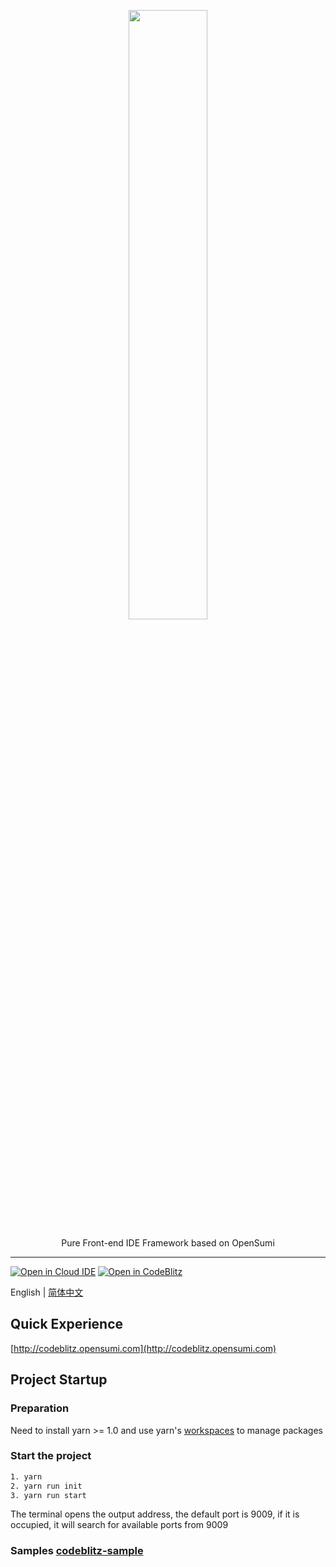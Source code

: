 <p align="center">
	<a href="https://github.com/opensumi/codeblitz"><img src="https://mdn.alipayobjects.com/huamei_htww6h/afts/img/A*niy4RJmlwuUAAAAAAAAAAAAADhl8AQ/original" width="50%" /></a>
</p>

<p align="center">Pure Front-end IDE Framework based on OpenSumi</p>

---

[![Open in Cloud IDE](https://img.shields.io/badge/Ant_Codespaces-Open_in_Cloud_IDE-blue)](https://ide.cloud.alipay.com/-/github.com/opensumi/codeblitz)
[![Open in CodeBlitz](https://img.shields.io/badge/Ant_Codespaces-Open_in_CodeBlitz-1677ff)](https://codeblitz.cloud.alipay.com/github/opensumi/codeblitz)

English | [简体中文](./README-zh_CN.md)

## Quick Experience
[http://codeblitz.opensumi.com](http://codeblitz.opensumi.com)


## Project Startup

### Preparation
Need to install yarn >= 1.0 and use yarn's [workspaces](https://classic.yarnpkg.com/en/docs/workspaces/) to manage packages
### Start the project
```bash
1. yarn
2. yarn run init
3. yarn run start
```
The terminal opens the output address, the default port is 9009, if it is occupied, it will search for available ports from 9009

### Samples [codeblitz-sample](https://github.com/opensumi/codeblitz-sample)
